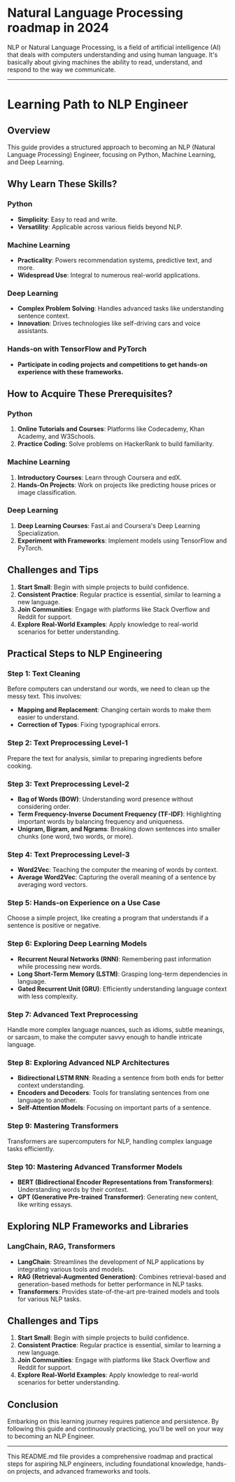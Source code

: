 # Natural Language Processing roadmap in 2024
NLP or Natural Language Processing, is a field of artificial intelligence (AI) that deals with computers understanding and using human language. It's basically about giving machines the ability to read, understand, and respond to the way we communicate.

---

# Learning Path to NLP Engineer

## Overview
This guide provides a structured approach to becoming an NLP (Natural Language Processing) Engineer, focusing on Python, Machine Learning, and Deep Learning.

## Why Learn These Skills?

### Python
- **Simplicity**: Easy to read and write.
- **Versatility**: Applicable across various fields beyond NLP.

### Machine Learning
- **Practicality**: Powers recommendation systems, predictive text, and more.
- **Widespread Use**: Integral to numerous real-world applications.

### Deep Learning
- **Complex Problem Solving**: Handles advanced tasks like understanding sentence context.
- **Innovation**: Drives technologies like self-driving cars and voice assistants.

### Hands-on with TensorFlow and PyTorch
- **Participate in coding projects and competitions to get hands-on experience with these frameworks.**

## How to Acquire These Prerequisites?

### Python
1. **Online Tutorials and Courses**: Platforms like Codecademy, Khan Academy, and W3Schools.
2. **Practice Coding**: Solve problems on HackerRank to build familiarity.

### Machine Learning
1. **Introductory Courses**: Learn through Coursera and edX.
2. **Hands-On Projects**: Work on projects like predicting house prices or image classification.

### Deep Learning
1. **Deep Learning Courses**: Fast.ai and Coursera's Deep Learning Specialization.
2. **Experiment with Frameworks**: Implement models using TensorFlow and PyTorch.

## Challenges and Tips

1. **Start Small**: Begin with simple projects to build confidence.
2. **Consistent Practice**: Regular practice is essential, similar to learning a new language.
3. **Join Communities**: Engage with platforms like Stack Overflow and Reddit for support.
4. **Explore Real-World Examples**: Apply knowledge to real-world scenarios for better understanding.

## Practical Steps to NLP Engineering

### Step 1: Text Cleaning

Before computers can understand our words, we need to clean up the messy text. This involves:
- **Mapping and Replacement**: Changing certain words to make them easier to understand.
- **Correction of Typos**: Fixing typographical errors.

### Step 2: Text Preprocessing Level-1

Prepare the text for analysis, similar to preparing ingredients before cooking.

### Step 3: Text Preprocessing Level-2

- **Bag of Words (BOW)**: Understanding word presence without considering order.
- **Term Frequency-Inverse Document Frequency (TF-IDF)**: Highlighting important words by balancing frequency and uniqueness.
- **Unigram, Bigram, and Ngrams**: Breaking down sentences into smaller chunks (one word, two words, or more).

### Step 4: Text Preprocessing Level-3

- **Word2Vec**: Teaching the computer the meaning of words by context.
- **Average Word2Vec**: Capturing the overall meaning of a sentence by averaging word vectors.

### Step 5: Hands-on Experience on a Use Case

Choose a simple project, like creating a program that understands if a sentence is positive or negative.

### Step 6: Exploring Deep Learning Models

- **Recurrent Neural Networks (RNN)**: Remembering past information while processing new words.
- **Long Short-Term Memory (LSTM)**: Grasping long-term dependencies in language.
- **Gated Recurrent Unit (GRU)**: Efficiently understanding language context with less complexity.

### Step 7: Advanced Text Preprocessing

Handle more complex language nuances, such as idioms, subtle meanings, or sarcasm, to make the computer savvy enough to handle intricate language.

### Step 8: Exploring Advanced NLP Architectures

- **Bidirectional LSTM RNN**: Reading a sentence from both ends for better context understanding.
- **Encoders and Decoders**: Tools for translating sentences from one language to another.
- **Self-Attention Models**: Focusing on important parts of a sentence.

### Step 9: Mastering Transformers

Transformers are supercomputers for NLP, handling complex language tasks efficiently.

### Step 10: Mastering Advanced Transformer Models

- **BERT (Bidirectional Encoder Representations from Transformers)**: Understanding words by their context.
- **GPT (Generative Pre-trained Transformer)**: Generating new content, like writing essays.

## Exploring NLP Frameworks and Libraries

### LangChain, RAG, Transformers
- **LangChain**: Streamlines the development of NLP applications by integrating various tools and models.
- **RAG (Retrieval-Augmented Generation)**: Combines retrieval-based and generation-based methods for better performance in NLP tasks.
- **Transformers**: Provides state-of-the-art pre-trained models and tools for various NLP tasks.

## Challenges and Tips

1. **Start Small**: Begin with simple projects to build confidence.
2. **Consistent Practice**: Regular practice is essential, similar to learning a new language.
3. **Join Communities**: Engage with platforms like Stack Overflow and Reddit for support.
4. **Explore Real-World Examples**: Apply knowledge to real-world scenarios for better understanding.

## Conclusion

Embarking on this learning journey requires patience and persistence. By following this guide and continuously practicing, you'll be well on your way to becoming an NLP Engineer.

---

This README.md file provides a comprehensive roadmap and practical steps for aspiring NLP engineers, including foundational knowledge, hands-on projects, and advanced frameworks and tools.

